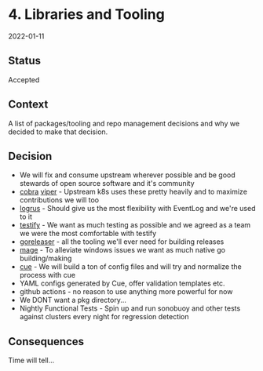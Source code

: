 # 4. Libraries and Tooling

2022-01-11

## Status

Accepted

## Context
A list of packages/tooling and repo management decisions and why we decided to make that decision.

## Decision
* We will fix and consume upstream wherever possible and be good stewards of open source software and it's community
* [cobra](https://github.com/spf13/cobra) [viper](https://github.com/spf13/cobra) - Upstream k8s uses these pretty heavily and to maximize contributions we will too
* [logrus](https://github.com/sirupsen/logrus) - Should give us the most flexibility with EventLog and we're used to it
* [testify](https://github.com/stretchr/testify) - We want as much testing as possible and we agreed as a team we were the most comfortable with testify
* [goreleaser](https://goreleaser.com/) - all the tooling we'll ever need for building releases
* [mage](https://magefile.org/) - To alleviate windows issues we want as much native go building/making
* [cue](https://cuelang.org/) - We will build a ton of config files and will try and normalize the process with cue
* YAML configs generated by Cue, offer validation templates etc.
* github actions - no reason to use anything more powerful for now
* We DONT want a pkg directory...
* Nightly Functional Tests - Spin up and run sonobuoy and other tests against clusters every night for regression detection

## Consequences

Time will tell...
